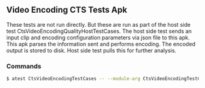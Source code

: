 ## Video Encoding CTS Tests Apk
These tests are not run directly. But these are run as part of the host side test CtsVideoEncodingQualityHostTestCases. The host side test sends an input clip and encoding configuration parameters via json file to this apk. This apk parses the information sent and performs encoding. The encoded output is stored to disk. Host side test pulls this for further analysis.

### Commands
```sh
$ atest CtsVideoEncodingTestCases -- --module-arg CtsVideoEncodingTestCases:instrumentation-arg:conf-json:=test.json
```

